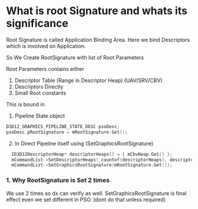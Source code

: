 # What is root Signature and whats its significance

Root Signature is called Application Binding Area. Here we bind Descriptors which is involved on Application.

So We Create RootSignature with list of Root Parameters 

Root Parameters contains either
1. Descriptor Table (Range in Descriptor Heap) (UAV/SRV/CBV)
2. Descriptors Directly
3. Small Root constants 

This is bound in 
1. Pipeline State object 
```cpp
D3D12_GRAPHICS_PIPELINE_STATE_DESC psoDesc;
psoDesc.pRootSignature = mRootSignature.Get();
```
2. In Direct Pipeline itself using (SetGraphicsRootSignature)

```cpp
  ID3D12DescriptorHeap* descriptorHeaps[] = { mCbvHeap.Get() };
  mCommandList->SetDescriptorHeaps(_countof(descriptorHeaps), descriptorHeaps); 
  mCommandList->SetGraphicsRootSignature(mRootSignature.Get());
```

### 1. Why RootSignature is Set 2 times
We use 2 times so dx can verify as well. SetGraphicsRootSignature is final effect even we set different in PSO. (dont do that unless required)
